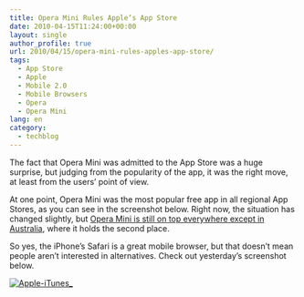 ```yaml
---
title: Opera Mini Rules Apple’s App Store
date: 2010-04-15T11:24:00+00:00
layout: single
author_profile: true
url: 2010/04/15/opera-mini-rules-apples-app-store/
tags:
  - App Store
  - Apple
  - Mobile 2.0
  - Mobile Browsers
  - Opera
  - Opera Mini
lang: en
category: 
  - techblog
---
```

The fact that Opera Mini was admitted to the App Store was a huge surprise, but judging from the popularity of the app, it was the right move, at least from the users’ point of view. 

At one point, Opera Mini was the most popular free app in all regional App Stores, as you can see in the screenshot below. Right now, the situation has changed slightly, but [Opera Mini is still on top everywhere except in Australia](http://www.apple.com/euro/itunes/charts/apps/top10appstorefree.html), where it holds the second place. 

So yes, the iPhone’s Safari is a great mobile browser, but that doesn’t mean people aren’t interested in alternatives. Check out yesterday’s screenshot below. 

[![Apple-iTunes_](http://lh4.ggpht.com/_vaUVXcmC3OI/S8bwcBSFZ2I/AAAAAAAAB98/FDLL2sDNveg/Apple-iTunes__thumb%5B3%5D.png?imgmax=800 "Apple-iTunes_")](http://lh4.ggpht.com/_vaUVXcmC3OI/S8bwOxmKG0I/AAAAAAAAB94/zU2xN6CS4ZQ/s1600-h/Apple-iTunes_%5B5%5D.png)